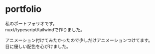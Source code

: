 # portfolio  
  
私のポートフォリオです。  
nuxt/typescript/tailwindで作りました。  
  
アニメーション付けてみたかったので少しだけアニメーションつけてます。  
目に優しい配色を心がけました。  



